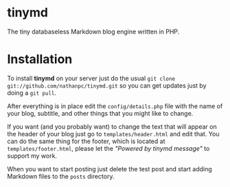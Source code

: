 # tinymd

The tiny databaseless Markdown blog engine written in PHP.


# Installation

To install **tinymd** on your server just do the usual `git clone git://github.com/nathanpc/tinymd.git` so you can get updates just by doing a `git pull`.

After everything is in place edit the `config/details.php` file with the name of your blog, subtitle, and other things that you might like to change.

If you want (and you probably want) to change the text that will appear on the header of your blog just go to `templates/header.html` and edit that. You can do the same thing for the footer, which is located at `templates/footer.html`, please let the *"Powered by tinymd message"* to support my work.

When you want to start posting just delete the test post and start adding Markdown files to the `posts` directory.
